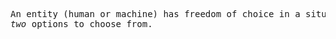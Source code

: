 <pre>
An entity (human or machine) has freedom of choice in a situation only if (s)he/it has at least 
<i>two</i> options to choose from.
</pre>
